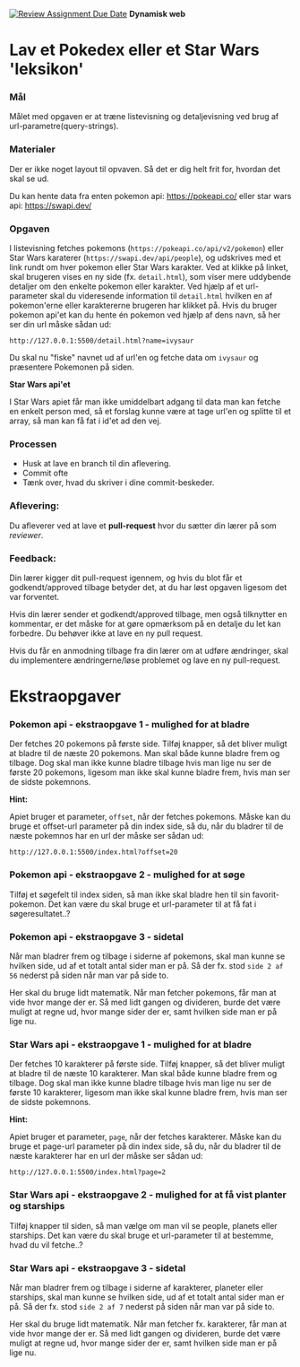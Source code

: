 [![Review Assignment Due Date](https://classroom.github.com/assets/deadline-readme-button-22041afd0340ce965d47ae6ef1cefeee28c7c493a6346c4f15d667ab976d596c.svg)](https://classroom.github.com/a/GpfmwDls)
**Dynamisk web**

# Lav et Pokedex eller et Star Wars 'leksikon'

### **Mål**
Målet med opgaven er at træne listevisning og detaljevisning ved brug af url-parametre(query-strings).

### **Materialer**
Der er ikke noget layout til opvaven. Så det er dig helt frit for, hvordan det skal se ud.

Du kan hente data fra enten pokemon api: https://pokeapi.co/
eller star wars api: https://swapi.dev/

### **Opgaven**

I listevisning fetches pokemons (`https://pokeapi.co/api/v2/pokemon`) eller Star Wars karaterer (`https://swapi.dev/api/people`), og udskrives med et link rundt om hver pokemon eller Star Wars karakter. Ved at klikke på linket, skal brugeren vises en ny side (fx. `detail.html`), som viser mere uddybende detaljer om den enkelte pokemon eller karakter. Ved hjælp af et url-parameter skal du videresende information til `detail.html` hvilken en af pokemon'erne eller karaktererne brugeren har klikket på. Hvis du bruger pokemon api'et kan du hente én pokemon ved hjælp af dens navn, så her ser din url måske sådan ud: 
```
http://127.0.0.1:5500/detail.html?name=ivysaur
```

Du skal nu "fiske" navnet ud af url'en og fetche data om `ivysaur` og præsentere Pokemonen på siden.

**Star Wars api'et**

I Star Wars apiet får man ikke umiddelbart adgang til data man kan fetche en enkelt person med, så et forslag kunne være at tage url'en og splitte til et array, så man kan få fat i id'et ad den vej.

### **Processen** 
- Husk at lave en branch til din aflevering.
- Commit ofte
- Tænk over, hvad du skriver i dine commit-beskeder.


### **Aflevering**: 
Du afleverer ved at lave et **pull-request** hvor du sætter din lærer på som *reviewer*.

### **Feedback**: 
Din lærer kigger dit pull-request igennem, og hvis du blot får et godkendt/approved tilbage betyder det, at du har løst opgaven ligesom det var forventet. 

Hvis din lærer sender et godkendt/approved tilbage, men også tilknytter en kommentar, er det måske for at gøre opmærksom på en detalje du let kan forbedre. Du behøver ikke at lave en ny pull request.

Hvis du får en anmodning tilbage fra din lærer om at udføre ændringer, skal du implementere ændringerne/løse problemet og lave en ny pull-request. 


# Ekstraopgaver


### **Pokemon api - ekstraopgave 1 - mulighed for at bladre**

Der fetches 20 pokemons på første side. Tilføj knapper, så det bliver muligt at bladre til de næste 20 pokemons.
Man skal både kunne bladre frem og tilbage. Dog skal man ikke kunne bladre tilbage hvis man lige nu ser de første 20 pokemons, ligesom man ikke skal kunne bladre frem, hvis man ser de sidste pokemnons.

**Hint:**

Apiet bruger et parameter, `offset`, når der fetches pokemons. Måske kan du bruge et offset-url parameter på din index side, så du, når du bladrer til de næste pokemnos  har en url der måske ser sådan ud: 
```
http://127.0.0.1:5500/index.html?offset=20
```

### **Pokemon api - ekstraopgave 2 - mulighed for at søge**

Tilføj et søgefelt til index siden, så man ikke skal bladre hen til sin favorit-pokemon. Det kan være du skal bruge et url-parameter til at få fat i søgeresultatet..?

### **Pokemon api - ekstraopgave 3 - sidetal**

Når man bladrer frem og tilbage i siderne af pokemons, skal man kunne se hvilken side, ud af et totalt antal sider man er på. Så der fx. stod `side 2 af 56` nederst på siden når man var på side to. 

Her skal du bruge lidt matematik. Når man fetcher pokemons, får man at vide hvor mange der er. Så med lidt gangen og divideren, burde det være muligt at regne ud, hvor mange sider der er, samt hvilken side man er på lige nu.


### **Star Wars api - ekstraopgave 1 - mulighed for at bladre**

Der fetches 10 karakterer på første side. Tilføj knapper, så det bliver muligt at bladre til de næste 10 karakterer.
Man skal både kunne bladre frem og tilbage. Dog skal man ikke kunne bladre tilbage hvis man lige nu ser de første 10 karakterer, ligesom man ikke skal kunne bladre frem, hvis man ser de sidste pokemnons.

**Hint:**

Apiet bruger et parameter, `page`, når der fetches karakterer. Måske kan du bruge et page-url parameter på din index side, så du, når du bladrer til de næste karakterer har en url der måske ser sådan ud: 
```
http://127.0.0.1:5500/index.html?page=2
```

### **Star Wars api - ekstraopgave 2 - mulighed for at få vist planter og starships**

Tilføj knapper til siden, så man vælge om man vil se people, planets eller starships. Det kan være du skal bruge et url-parameter til at bestemme, hvad du vil fetche..?

### **Star Wars api - ekstraopgave 3 - sidetal**

Når man bladrer frem og tilbage i siderne af karakterer, planeter eller starships, skal man kunne se hvilken side, ud af et totalt antal sider man er på. Så der fx. stod `side 2 af 7` nederst på siden når man var på side to. 

Her skal du bruge lidt matematik. Når man fetcher fx. karakterer, får man at vide hvor mange der er. Så med lidt gangen og divideren, burde det være muligt at regne ud, hvor mange sider der er, samt hvilken side man er på lige nu.
